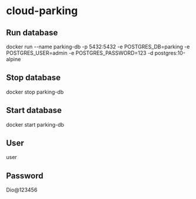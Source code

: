 # cloud-parking

## Run database
docker run --name parking-db -p 5432:5432 -e POSTGRES_DB=parking -e POSTGRES_USER=admin -e POSTGRES_PASSWORD=123 -d postgres:10-alpine

## Stop database
docker stop parking-db

## Start database
docker start parking-db

## User
user

## Password
Dio@123456



